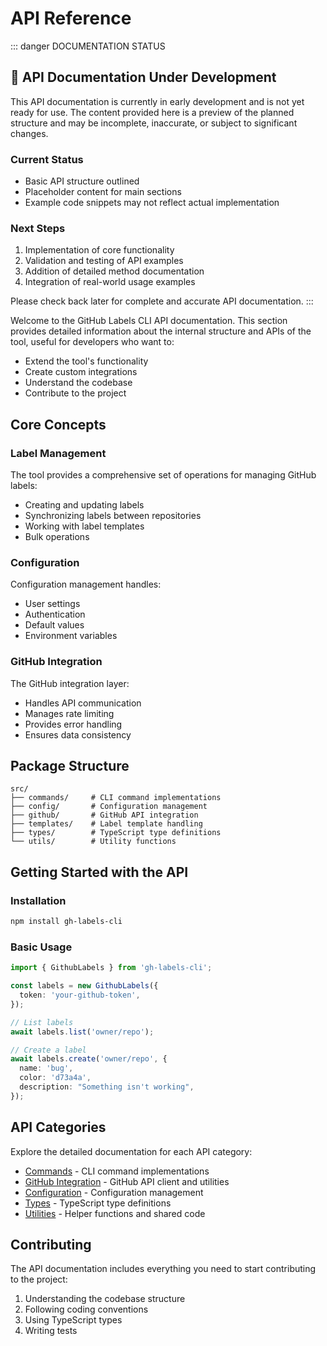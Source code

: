 # API Reference

::: danger DOCUMENTATION STATUS

## 🚧 API Documentation Under Development

This API documentation is currently in early development and is not yet ready for use. The content provided here is a preview of the planned structure and may be incomplete, inaccurate, or subject to significant changes.

### Current Status

- Basic API structure outlined
- Placeholder content for main sections
- Example code snippets may not reflect actual implementation

### Next Steps

1. Implementation of core functionality
2. Validation and testing of API examples
3. Addition of detailed method documentation
4. Integration of real-world usage examples

Please check back later for complete and accurate API documentation.
:::

Welcome to the GitHub Labels CLI API documentation. This section provides detailed information about the internal structure and APIs of the tool, useful for developers who want to:

- Extend the tool's functionality
- Create custom integrations
- Understand the codebase
- Contribute to the project

## Core Concepts

### Label Management

The tool provides a comprehensive set of operations for managing GitHub labels:

- Creating and updating labels
- Synchronizing labels between repositories
- Working with label templates
- Bulk operations

### Configuration

Configuration management handles:

- User settings
- Authentication
- Default values
- Environment variables

### GitHub Integration

The GitHub integration layer:

- Handles API communication
- Manages rate limiting
- Provides error handling
- Ensures data consistency

## Package Structure

```
src/
├── commands/     # CLI command implementations
├── config/       # Configuration management
├── github/       # GitHub API integration
├── templates/    # Label template handling
├── types/        # TypeScript type definitions
└── utils/        # Utility functions
```

## Getting Started with the API

### Installation

```bash
npm install gh-labels-cli
```

### Basic Usage

```typescript
import { GithubLabels } from 'gh-labels-cli';

const labels = new GithubLabels({
  token: 'your-github-token',
});

// List labels
await labels.list('owner/repo');

// Create a label
await labels.create('owner/repo', {
  name: 'bug',
  color: 'd73a4a',
  description: "Something isn't working",
});
```

## API Categories

Explore the detailed documentation for each API category:

- [Commands](./commands) - CLI command implementations
- [GitHub Integration](./github) - GitHub API client and utilities
- [Configuration](./configuration) - Configuration management
- [Types](./types) - TypeScript type definitions
- [Utilities](./utilities) - Helper functions and shared code

## Contributing

The API documentation includes everything you need to start contributing to the project:

1. Understanding the codebase structure
2. Following coding conventions
3. Using TypeScript types
4. Writing tests

<!-- For more information about contributing, see the [Contributing Guide](../guide/contributing). -->
